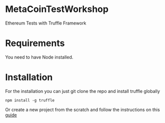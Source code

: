 # MetaCoinTestWorkshop

Ethereum Tests with Truffle Framework

# Requirements

You need to have Node installed.

# Installation

For the installation you can just git clone the repo and install truffle globally

```
npm install -g truffle
```

Or create a new project from the scratch and follow the instructions on this [guide](https://www.trufflesuite.com/docs/truffle/getting-started/installation)
